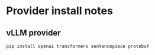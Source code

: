 # Provider install notes

## vLLM provider

```bash
pip install openai transformers sentencepiece protobuf
```
